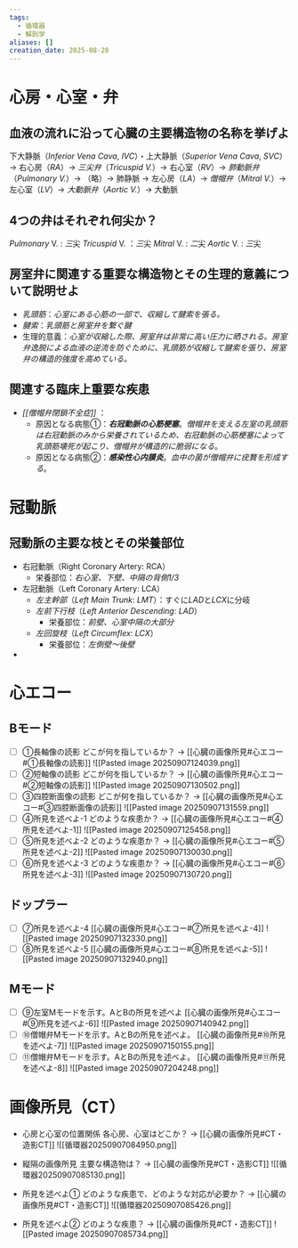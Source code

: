 ```yaml
---
tags:
  - 循環器
  - 解剖学
aliases: []
creation_date: 2025-08-28
---
```


# 心房・心室・弁

## 血液の流れに沿って心臓の主要構造物の名称を挙げよ
下大静脈（*Inferior Vena Cava*, *IVC*）・上大静脈（*Superior Vena Cava*, *SVC*）→ 右心房（*RA*）→ *三尖弁*（*Tricuspid V.*）→ 右心室（*RV*）→ *肺動脈弁*（*Pulmonary V.*）→ （略）→ 肺静脈 → 左心房（*LA*）→ *僧帽弁*（*Mitral V.*）→ 左心室（*LV*）→ *大動脈弁*（*Aortic V.*）→ 大動脈

## 4つの弁はそれぞれ何尖か？
*Pulmonary* V. : *三*尖
*Tricuspid* V. ：*三*尖
*Mitral* V. : *二*尖
*Aortic* V. : *三*尖

## 房室弁に関連する重要な構造物とその生理的意義について説明せよ
- *乳頭筋*：*心室にある心筋の一部で、収縮して腱索を張る。*
- *腱索*：*乳頭筋と房室弁を繋ぐ腱*
- 生理的意義：*心室が収縮した際、房室弁は非常に高い圧力に晒される。房室弁逸脱による血液の逆流を防ぐために、乳頭筋が収縮して腱索を張り、房室弁の構造的強度を高めている。*
　　　　　　　　　　　　　　　　　　　　　　　　　　　　　　　　　　　　　　　　　　　　　　　　　　　　　　　　　　　　　　　　　　　　　　　　　　　　　　　　　　　　　　　　　　　　　　　　　　　　　　　　　　　　　　　　　　　　　　　　　　　　　　　　　　　　　　　　　　　　　　　　　　　　　　　　　　　　　　　　　　　　　　　　　　　　　　　　　　　　　　　　　　　　　　　　　　　　　　　　　　　　　　　　　　　　　　　　　　　　　　　　　　　　　　　　　　　　　　　　　　　　　　　　　　　　　　　　　　　　　　　　　　　　　　　　　　　　　　　　　　　　　　　　　　　　　
## 関連する臨床上重要な疾患
- *[[僧帽弁閉鎖不全症]]* ：
	- 原因となる病態①：***右冠動脈の心筋梗塞***。*僧帽弁を支える左室の乳頭筋は右冠動脈のみから栄養されているため、右冠動脈の心筋梗塞によって乳頭筋壊死が起こり、僧帽弁が構造的に脆弱になる*。
	- 原因となる病態②：***感染性心内膜炎***。*血中の菌が僧帽弁に疣贅を形成する*。


# 冠動脈
## 冠動脈の主要な枝とその栄養部位
- 右冠動脈（Right Coronary Artery: RCA）
	- 栄養部位：*右心室、下壁、中隔の背側1/3*
- 左冠動脈（Left Coronary Artery: LCA）
	- *左主幹部*（*Left Main Trunk*: *LMT*）：すぐに*LAD*と*LCX*に分岐
	- *左前下行枝*（*Left Anterior Descending*: *LAD*）
		- 栄養部位：*前壁、心室中隔の大部分*
	- *左回旋枝*（*Left Circumflex*: *LCX*）
		- 栄養部位：*左側壁～後壁*
- 



# 心エコー
## Bモード
- [ ] ①長軸像の読影
どこが何を指しているか？ → [[心臓の画像所見#心エコー#①長軸像の読影]]
![[Pasted image 20250907124039.png]]&nbsp;   
- [ ] ②短軸像の読影
どこが何を指しているか？ → [[心臓の画像所見#心エコー#②短軸像の読影]]
![[Pasted image 20250907130502.png]]&nbsp;   
- [ ] ③四腔断面像の読影
どこが何を指しているか？ → [[心臓の画像所見#心エコー#③四腔断面像の読影]]
![[Pasted image 20250907131559.png]]&nbsp;  
- [ ] ④所見を述べよ-1
どのような疾患か？ → [[心臓の画像所見#心エコー#④所見を述べよ-1]]
![[Pasted image 20250907125458.png]]&nbsp;  
- [ ] ⑤所見を述べよ-2
どのような疾患か？ → [[心臓の画像所見#心エコー#⑤所見を述べよ-2]]
![[Pasted image 20250907130030.png]]
 &nbsp;  
- [ ] ⑥所見を述べよ-3
どのような疾患か？ → [[心臓の画像所見#心エコー#⑥所見を述べよ-3]]
![[Pasted image 20250907130720.png]]
&nbsp;  
## ドップラー
- [ ] ⑦所見を述べよ-4
[[心臓の画像所見#心エコー#⑦所見を述べよ-4]]
![[Pasted image 20250907132330.png]]&nbsp;  
- [ ] ⑧所見を述べよ-5
[[心臓の画像所見#心エコー#⑧所見を述べよ-5]]
![[Pasted image 20250907132940.png]]&nbsp;  
## Mモード
- [ ] ⑨左室Mモードを示す。AとBの所見を述べよ
[[心臓の画像所見#心エコー#⑨所見を述べよ-6]]
![[Pasted image 20250907140942.png]]&nbsp;  
- [ ] ⑩僧帽弁Mモードを示す。AとBの所見を述べよ。
[[心臓の画像所見#⑩所見を述べよ-7]]
![[Pasted image 20250907150155.png]]&nbsp;  
- [ ] ⑪僧帽弁Mモードを示す。AとBの所見を述べよ。
[[心臓の画像所見#⑪所見を述べよ-8]]
![[Pasted image 20250907204248.png]]
# 画像所見（CT）
- 心房と心室の位置関係
各心房、心室はどこか？ → [[心臓の画像所見#CT・造影CT]]
![[循環器20250907084950.png]]&nbsp;  
 
- 縦隔の画像所見
主要な構造物は？ → [[心臓の画像所見#CT・造影CT]]
![[循環器20250907085130.png]]&nbsp;  

- 所見を述べよ①
どのような疾患で、どのような対応が必要か？ → [[心臓の画像所見#CT・造影CT]]
![[循環器20250907085426.png]]&nbsp;  
- 所見を述べよ②
どのような疾患？ → [[心臓の画像所見#CT・造影CT]]
![[Pasted image 20250907085734.png]]&nbsp;  

